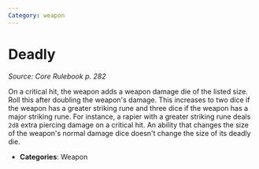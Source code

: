 ```yaml
---
Category: weapon
---
```

# Deadly  
*Source: Core Rulebook p. 282*  

On a critical hit, the weapon adds a weapon damage die of the listed size. Roll this after doubling the weapon's damage. This increases to two dice if the weapon has a greater striking rune and three dice if the weapon has a major striking rune. For instance, a rapier with a greater striking rune deals `2d8` extra piercing damage on a critical hit. An ability that changes the size of the weapon's normal damage dice doesn't change the size of its deadly die.

- **Categories**: Weapon